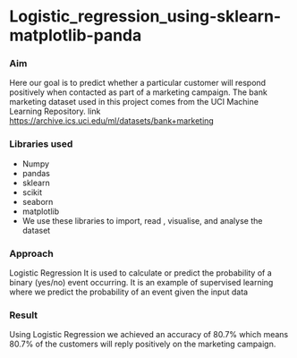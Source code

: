 # Logistic_regression_using-sklearn-matplotlib-panda
### Aim
Here our goal is to predict whether a particular customer will respond positively when contacted as part of a marketing campaign.
The bank marketing dataset used in this project comes from the UCI Machine Learning Repository. link https://archive.ics.uci.edu/ml/datasets/bank+marketing

### Libraries used
- Numpy
- pandas
- sklearn
- scikit
- seaborn
- matplotlib
- We use these libraries to import, read , visualise, and analyse the dataset
### Approach
Logistic Regression
It is used to calculate or predict the probability of a binary (yes/no) event occurring. It is an example of supervised learning where we predict the probability of an event given the input data
### Result
Using Logistic Regression we achieved an accuracy of 80.7% which means 80.7% of the customers will reply positively on the marketing campaign.

